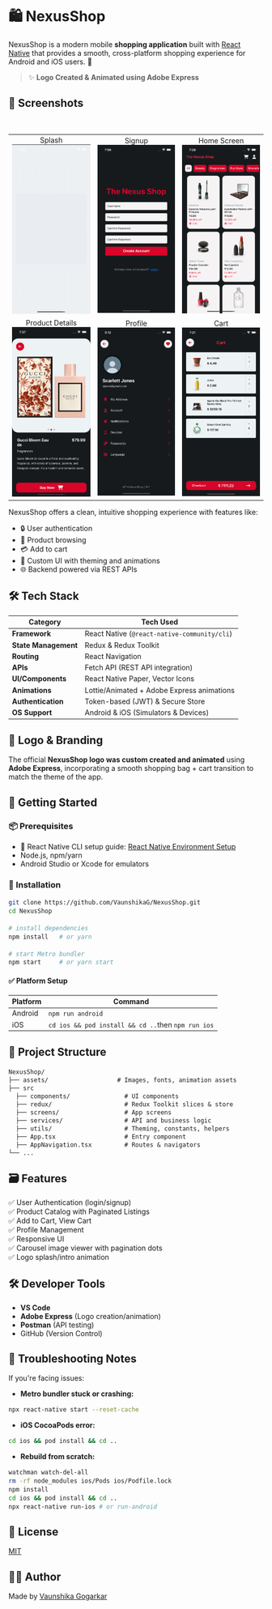 # 🛍️ NexusShop

NexusShop is a modern mobile **shopping application** built with [React Native](https://reactnative.dev/) that provides a smooth, cross-platform shopping experience for Android and iOS users. 🛒


> ✨ **Logo Created & Animated using Adobe Express**

## 📱 Screenshots

<table>
  <tr>
    <td align="center">
      <div>Splash</div>
      <img src="./screenshots/splash.gif" alt="Splash" width="200" />
    </td>
    <td align="center">
      <div>Signup</div>
      <img src="./screenshots/signup.png" alt="Signup" width="200" />
    </td>
    <td align="center">
      <div>Home Screen</div>
      <img src="./screenshots/home.png" alt="Home Screen" width="200" />
    </td>
  </tr>
  <br>
  <tr>
    <td align="center">
      <div>Product Details</div>
      <img src="./screenshots/details.png" alt="Product Details" width="200" />
    </td>
    <td align="center">
      <div>Profile</div>
      <img src="./screenshots/profile.png" alt="Profile" width="200" />
    </td>
    <td align="center">
      <div>Cart</div>
      <img src="./screenshots/cart.png" alt="Cart" width="200" />
    </td>
  </tr>
</table>



NexusShop offers a clean, intuitive shopping experience with features like:

- 🔒 User authentication
- 🔎 Product browsing
- 💳 Add to cart   
- 🎨 Custom UI with theming and animations  
- 🌐 Backend powered via REST APIs

## 🛠️ Tech Stack

| Category        | Tech Used                                         |
|------------------|---------------------------------------------------|
| **Framework**     | React Native (`@react-native-community/cli`)    |
| **State Management** | Redux & Redux Toolkit                         |
| **Routing**       | React Navigation                                 |
| **APIs**          | Fetch API (REST API integration)                     |
| **UI/Components** | React Native Paper, Vector Icons                |
| **Animations**    | Lottie/Animated + Adobe Express animations       |
| **Authentication** | Token-based (JWT) & Secure Store                |
| **OS Support**    | Android & iOS (Simulators & Devices)             |

## 🎨 Logo & Branding

The official **NexusShop logo was custom created and animated** using **Adobe Express**, incorporating a smooth shopping bag + cart transition to match the theme of the app.


## 🚀 Getting Started

### 📦 Prerequisites

- 📱 React Native CLI setup guide: [React Native Environment Setup](https://reactnative.dev/docs/environment-setup)
- Node.js, npm/yarn
- Android Studio or Xcode for emulators

### 🔧 Installation

```bash
git clone https://github.com/VaunshikaG/NexusShop.git
cd NexusShop

# install dependencies
npm install   # or yarn

# start Metro bundler
npm start     # or yarn start
```

#### ✅ Platform Setup

| Platform | Command            |
|----------|--------------------|
| Android  | `npm run android`  |
| iOS      | `cd ios && pod install && cd ..`then `npm run ios` |

## 🧠 Project Structure

```
NexusShop/
├── assets/                   # Images, fonts, animation assets
├── src
  ├── components/               # UI components
  ├── redux/                    # Redux Toolkit slices & store
  ├── screens/                  # App screens
  ├── services/                 # API and business logic
  ├── utils/                    # Theming, constants, helpers
  ├── App.tsx                   # Entry component
  ├── AppNavigation.tsx         # Routes & navigators
└── ...
```

## 🗃️ Features

✅ User Authentication (login/signup)  
✅ Product Catalog with Paginated Listings  
✅ Add to Cart, View Cart  
✅ Profile Management  
✅ Responsive UI  
✅ Carousel image viewer with pagination dots  
✅ Logo splash/intro animation


## 🛠 Developer Tools

- **VS Code**
- **Adobe Express** (Logo creation/animation)
- **Postman** (API testing)
- GitHub (Version Control)


## 🐛 Troubleshooting Notes

If you're facing issues:


- **Metro bundler stuck or crashing:**

```bash
npx react-native start --reset-cache
```

- **iOS CocoaPods error:**

```bash
cd ios && pod install && cd ..
```

- **Rebuild from scratch:**

```bash
watchman watch-del-all
rm -rf node_modules ios/Pods ios/Podfile.lock
npm install
cd ios && pod install && cd ..
npx react-native run-ios # or run-android
```

## 📜 License

[MIT](./LICENSE)

## 🙋‍♀️ Author

Made by [Vaunshika Gogarkar](https://github.com/VaunshikaG)
